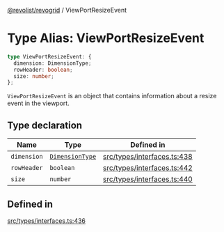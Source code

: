 [@revolist/revogrid](README.md) / ViewPortResizeEvent

# Type Alias: ViewPortResizeEvent

```ts
type ViewPortResizeEvent: {
  dimension: DimensionType;
  rowHeader: boolean;
  size: number;
};
```

`ViewPortResizeEvent` is an object that contains information about a resize
event in the viewport.

## Type declaration

| Name | Type | Defined in |
| ------ | ------ | ------ |
| `dimension` | [`DimensionType`](TypeAlias.DimensionType.md) | [src/types/interfaces.ts:438](https://github.com/revolist/revogrid/blob/0bf9217987a0038bc73b1aec64e1a3314302e790/src/types/interfaces.ts#L438) |
| `rowHeader` | `boolean` | [src/types/interfaces.ts:442](https://github.com/revolist/revogrid/blob/0bf9217987a0038bc73b1aec64e1a3314302e790/src/types/interfaces.ts#L442) |
| `size` | `number` | [src/types/interfaces.ts:440](https://github.com/revolist/revogrid/blob/0bf9217987a0038bc73b1aec64e1a3314302e790/src/types/interfaces.ts#L440) |

## Defined in

[src/types/interfaces.ts:436](https://github.com/revolist/revogrid/blob/0bf9217987a0038bc73b1aec64e1a3314302e790/src/types/interfaces.ts#L436)
